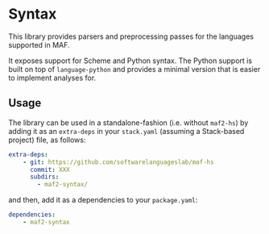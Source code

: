 # Syntax

This library provides parsers and preprocessing passes for the languages supported in MAF.

It exposes support for Scheme and Python syntax. The Python support is built on top of `language-python` and provides a minimal version that is easier to implement analyses for.

## Usage

The library can be used in a standalone-fashion (i.e. without `maf2-hs`) by adding it as an `extra-deps` in your `stack.yaml` (assuming a Stack-based project) file, as follows:

```yaml
extra-deps:
    - git: https://github.com/softwarelanguageslab/maf-hs
      commit: XXX
      subdirs:
        - maf2-syntax/
```

and then, add it as a dependencies to your `package.yaml`:

```yaml
dependencies:
    - maf2-syntax
```
